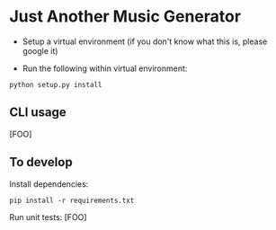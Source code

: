 # Just Another Music Generator

* Setup a virtual environment (if you don't know what this is, please google it)

* Run the following within virtual environment:
```commandline
python setup.py install
```

## CLI usage
[FOO]

## To develop
Install dependencies:

```commandline
pip install -r requirements.txt
```

Run unit tests: [FOO]